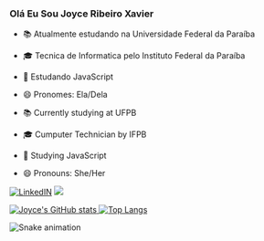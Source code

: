 ### Olá Eu Sou Joyce Ribeiro Xavier 

- 📚 Atualmente estudando na Universidade Federal da Paraíba
- 🎓 Tecnica de Informatica pelo Instituto Federal da Paraíba
- 📖 Estudando JavaScript
- 😄 Pronomes: Ela/Dela

- 📚 Currently studying at UFPB
- 🎓 Cumputer Technician by IFPB
- 📖 Studying JavaScript
- 😄 Pronouns: She/Her

[![LinkedIN](https://img.shields.io/badge/LinkedIn-0077B5?style=for-the-badge&logo=linkedin&logoColor=white)](https://www.linkedin.com/in/joyce-xavier-406421218)
<a href = "mailto:joyribeirogxavier@gmail.com" target=" blank"><img src="https://img.shields.io/badge/Gmail-D14836?style=for-the-badge&logo=gmail&logoColor=white" target="_blank">


![Joyce's GitHub stats](https://github-readme-stats.vercel.app/api?username=Joyce-Ribeiro&show_icons=true&theme=tokyonight)
[![Top Langs](https://github-readme-stats.vercel.app/api/top-langs/?username=Joyce-Ribeiro&layout=donut)]([https://github.com/anuraghazra](https://github.com/Joyce-Ribeiro)https://github.com/Joyce-Ribeiro/github-readme-stats)


![Snake animation](https://github.com/Joyce-Ribeiro/Joyce-Ribeiro/blob/output/github-contribution-grid-snake.sgv)
